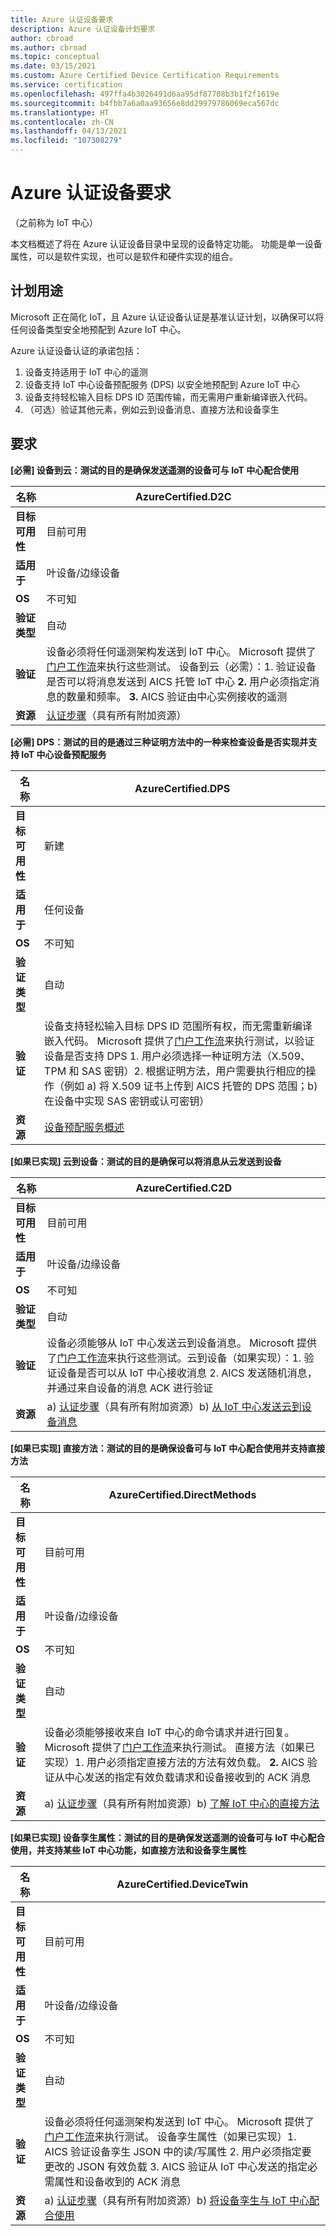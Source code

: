 ```yaml
---
title: Azure 认证设备要求
description: Azure 认证设备计划要求
author: cbroad
ms.author: cbroad
ms.topic: conceptual
ms.date: 03/15/2021
ms.custom: Azure Certified Device Certification Requirements
ms.service: certification
ms.openlocfilehash: 497ffa4b3026491d6aa95df87708b3b1f2f1619e
ms.sourcegitcommit: b4fbb7a6a0aa93656e8dd29979786069eca567dc
ms.translationtype: HT
ms.contentlocale: zh-CN
ms.lasthandoff: 04/13/2021
ms.locfileid: "107308279"
---
```

# <a name="azure-certified-device-requirements"></a>Azure 认证设备要求 
（之前称为 IoT 中心）

本文档概述了将在 Azure 认证设备目录中呈现的设备特定功能。 功能是单一设备属性，可以是软件实现，也可以是软件和硬件实现的组合。 

## <a name="program-purpose"></a>计划用途

Microsoft 正在简化 IoT，且 Azure 认证设备认证是基准认证计划，以确保可以将任何设备类型安全地预配到 Azure IoT 中心。

Azure 认证设备认证的承诺包括：

1. 设备支持适用于 IoT 中心的遥测
2.  设备支持 IoT 中心设备预配服务 (DPS) 以安全地预配到 Azure IoT 中心
3.  设备支持轻松输入目标 DPS ID 范围传输，而无需用户重新编译嵌入代码。
4.  （可选）验证其他元素，例如云到设备消息、直接方法和设备孪生 

## <a name="requirements"></a>要求

**[必需] 设备到云：测试的目的是确保发送遥测的设备可与 IoT 中心配合使用**

| **名称**                | AzureCertified.D2C                                               |
| ----------------------- | ------------------------------------------------------------ |
| **目标可用性** | 目前可用                                                |
| **适用于**          | 叶设备/边缘设备                                      |
| **OS**                  | 不可知                                                     |
| **验证类型**     | 自动                                                    |
| **验证**          | 设备必须将任何遥测架构发送到 IoT 中心。 Microsoft 提供了[门户工作流](https://certify.azure.com/)来执行这些测试。 设备到云（必需）：1. 验证设备是否可以将消息发送到 AICS 托管 IoT 中心 **2.** 用户必须指定消息的数量和频率。 **3.** AICS 验证由中心实例接收的遥测 |
| **资源**           | [认证步骤](./overview.md)（具有所有附加资源） |

**[必需] DPS：测试的目的是通过三种证明方法中的一种来检查设备是否实现并支持 IoT 中心设备预配服务**

| **名称**                | AzureCertified.DPS                                               |
| ----------------------- | ------------------------------------------------------------ |
| **目标可用性** | 新建                                                          |
| **适用于**          | 任何设备                                                   |
| **OS**                  | 不可知                                                     |
| **验证类型**     | 自动                                                    |
| **验证**          | 设备支持轻松输入目标 DPS ID 范围所有权，而无需重新编译嵌入代码。 Microsoft 提供了[门户工作流](https://certify.azure.com)来执行测试，以验证设备是否支持 DPS 1. 用户必须选择一种证明方法（X.509、TPM 和 SAS 密钥）2. 根据证明方法，用户需要执行相应的操作（例如 a) 将 X.509 证书上传到 AICS 托管的 DPS 范围；b) 在设备中实现 SAS 密钥或认可密钥）  |
| **资源**           | [设备预配服务概述](../iot-dps/about-iot-dps.md) |

**[如果已实现] 云到设备：测试的目的是确保可以将消息从云发送到设备**                                                              

| **名称**                | AzureCertified.C2D                                                  |
| ----------------------- | ------------------------------------------------------------ |
| **目标可用性** | 目前可用                                            |
| **适用于**          | 叶设备/边缘设备                                                   |
| **OS**                  | 不可知                                                     |
| **验证类型**     | 自动                                                    |
| **验证**          | 设备必须能够从 IoT 中心发送云到设备消息。 Microsoft 提供了[门户工作流](https://certify.azure.com)来执行这些测试。云到设备（如果实现）：1. 验证设备是否可以从 IoT 中心接收消息 2. AICS 发送随机消息，并通过来自设备的消息 ACK 进行验证  |
| **资源**           | a) [认证步骤](./overview.md)（具有所有附加资源）b) [从 IoT 中心发送云到设备消息](../iot-hub/iot-hub-devguide-messages-c2d.md)  |

**[如果已实现] 直接方法：测试的目的是确保设备可与 IoT 中心配合使用并支持直接方法**

| **名称**                | AzureCertified.DirectMethods                                             |
| ----------------------- | ------------------------------------------------------------ |
| **目标可用性** | 目前可用                                            |
| **适用于**          | 叶设备/边缘设备                                                   |
| **OS**                  | 不可知                                                     |
| **验证类型**     | 自动                                                    |
| **验证**          | 设备必须能够接收来自 IoT 中心的命令请求并进行回复。 Microsoft 提供了[门户工作流](https://certify.azure.com)来执行测试。 直接方法（如果已实现）1. 用户必须指定直接方法的方法有效负载。 **2.** AICS 验证从中心发送的指定有效负载请求和设备接收到的 ACK 消息 |
| **资源**           | a) [认证步骤](./overview.md)（具有所有附加资源）b) [了解 IoT 中心的直接方法](../iot-hub/iot-hub-devguide-direct-methods.md)  |

**[如果已实现] 设备孪生属性：测试的目的是确保发送遥测的设备可与 IoT 中心配合使用，并支持某些 IoT 中心功能，如直接方法和设备孪生属性**

| **名称**                                  | AzureCertified.DeviceTwin                                      |
| ----------------------------------------- | ------------------------------------------------------------ |
| **目标可用性**                   | 目前可用                                            |
| **适用于**                            | 叶设备/边缘设备                                                   |
| **OS**                                    | 不可知                                                     |
| **验证类型**                       | 自动                                                       |
| **验证**                            | 设备必须将任何遥测架构发送到 IoT 中心。 Microsoft 提供了[门户工作流](https://certify.azure.com)来执行测试。 设备孪生属性（如果已实现）1. AICS 验证设备孪生 JSON 中的读/写属性 2. 用户必须指定要更改的 JSON 有效负载 3. AICS 验证从 IoT 中心发送的指定必需属性和设备收到的 ACK 消息 |
| **资源**                             | a) [认证步骤](./overview.md)（具有所有附加资源）b) [将设备孪生与 IoT 中心配合使用](../iot-hub/iot-hub-devguide-device-twins.md)  |

